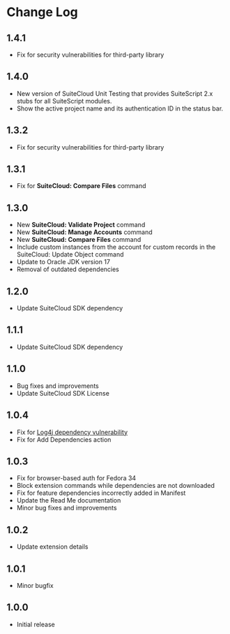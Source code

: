 # Change Log

## 1.4.1

- Fix for security vulnerabilities for third-party library

## 1.4.0

- New version of SuiteCloud Unit Testing that provides SuiteScript 2.x stubs for all SuiteScript modules.
- Show the active project name and its authentication ID in the status bar.

## 1.3.2

- Fix for security vulnerabilities for third-party library

## 1.3.1

- Fix for **SuiteCloud: Compare Files** command

## 1.3.0

- New **SuiteCloud: Validate Project** command
- New **SuiteCloud: Manage Accounts** command
- New **SuiteCloud: Compare Files** command
- Include custom instances from the account for custom records in the SuiteCloud: Update Object command
- Update to Oracle JDK version 17
- Removal of outdated dependencies

## 1.2.0

- Update SuiteCloud SDK dependency

## 1.1.1

- Update SuiteCloud SDK dependency

## 1.1.0

- Bug fixes and improvements
- Update SuiteCloud SDK License

## 1.0.4

- Fix for [Log4j dependency vulnerability](https://www.oracle.com/security-alerts/alert-cve-2021-44228.html)
- Fix for Add Dependencies action

## 1.0.3

- Fix for browser-based auth for Fedora 34
- Block extension commands while dependencies are not downloaded
- Fix for feature dependencies incorrectly added in Manifest
- Update the Read Me documentation
- Minor bug fixes and improvements

## 1.0.2

- Update extension details

## 1.0.1

- Minor bugfix

## 1.0.0

- Initial release